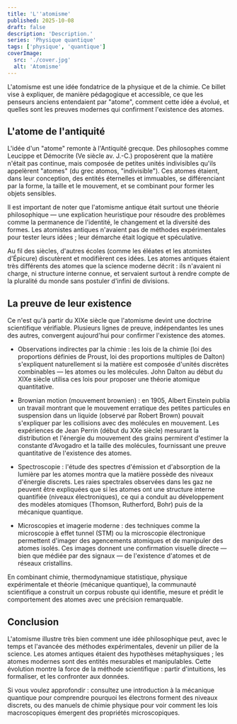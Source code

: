 ```yaml
---
title: 'L''atomisme'
published: 2025-10-08
draft: false
description: 'Description.'
series: 'Physique quantique'
tags: ['physique', 'quantique']
coverImage:
  src: './cover.jpg'
  alt: 'Atomisme'
---
```


L'atomisme est une idée fondatrice de la physique et de la chimie. Ce billet vise à expliquer, de manière pédagogique et accessible, ce que les penseurs anciens entendaient par "atome", comment cette idée a évolué, et quelles sont les preuves modernes qui confirment l'existence des atomes.

## L'atome de l'antiquité

L'idée d'un "atome" remonte à l'Antiquité grecque. Des philosophes comme Leucippe et Démocrite (Ve siècle av. J.-C.) proposèrent que la matière n'était pas continue, mais composée de petites unités indivisibles qu'ils appelèrent "atomes" (du grec atomos, "indivisible"). Ces atomes étaient, dans leur conception, des entités éternelles et immuables, se différenciant par la forme, la taille et le mouvement, et se combinant pour former les objets sensibles.

Il est important de noter que l'atomisme antique était surtout une théorie philosophique — une explication heuristique pour résoudre des problèmes comme la permanence de l'identité, le changement et la diversité des formes. Les atomistes antiques n'avaient pas de méthodes expérimentales pour tester leurs idées ; leur démarche était logique et spéculative.

Au fil des siècles, d'autres écoles (comme les éléates et les atomistes d'Épicure) discutèrent et modifièrent ces idées. Les atomes antiques étaient très différents des atomes que la science moderne décrit : ils n'avaient ni charge, ni structure interne connue, et servaient surtout à rendre compte de la pluralité du monde sans postuler d'infini de divisions.

## La preuve de leur existence

Ce n'est qu'à partir du XIXe siècle que l'atomisme devint une doctrine scientifique vérifiable. Plusieurs lignes de preuve, indépendantes les unes des autres, convergent aujourd'hui pour confirmer l'existence des atomes.

- Observations indirectes par la chimie : les lois de la chimie (loi des proportions définies de Proust, loi des proportions multiples de Dalton) s'expliquent naturellement si la matière est composée d'unités discrètes combinables — les atomes ou les molécules. John Dalton au début du XIXe siècle utilisa ces lois pour proposer une théorie atomique quantitative.

- Brownian motion (mouvement brownien) : en 1905, Albert Einstein publia un travail montrant que le mouvement erratique des petites particules en suspension dans un liquide (observé par Robert Brown) pouvait s'expliquer par les collisions avec des molécules en mouvement. Les expériences de Jean Perrin (début du XXe siècle) mesurant la distribution et l'énergie du mouvement des grains permirent d'estimer la constante d'Avogadro et la taille des molécules, fournissant une preuve quantitative de l'existence des atomes.

- Spectroscopie : l'étude des spectres d'émission et d'absorption de la lumière par les atomes montra que la matière possède des niveaux d'énergie discrets. Les raies spectrales observées dans les gaz ne peuvent être expliquées que si les atomes ont une structure interne quantifiée (niveaux électroniques), ce qui a conduit au développement des modèles atomiques (Thomson, Rutherford, Bohr) puis de la mécanique quantique.

- Microscopies et imagerie moderne : des techniques comme la microscopie à effet tunnel (STM) ou la microscopie électronique permettent d'imager des agencements atomiques et de manipuler des atomes isolés. Ces images donnent une confirmation visuelle directe — bien que médiée par des signaux — de l'existence d'atomes et de réseaux cristallins.

En combinant chimie, thermodynamique statistique, physique expérimentale et théorie (mécanique quantique), la communauté scientifique a construit un corpus robuste qui identifie, mesure et prédit le comportement des atomes avec une précision remarquable.

## Conclusion

L'atomisme illustre très bien comment une idée philosophique peut, avec le temps et l'avancée des méthodes expérimentales, devenir un pilier de la science. Les atomes antiques étaient des hypothèses métaphysiques ; les atomes modernes sont des entités mesurables et manipulables. Cette évolution montre la force de la méthode scientifique : partir d'intuitions, les formaliser, et les confronter aux données.

Si vous voulez approfondir : consultez une introduction à la mécanique quantique pour comprendre pourquoi les électrons forment des niveaux discrets, ou des manuels de chimie physique pour voir comment les lois macroscopiques émergent des propriétés microscopiques.

